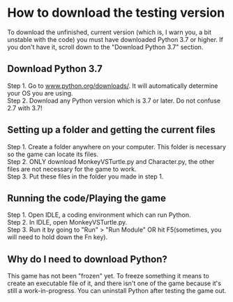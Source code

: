 # How to download the testing version
To download the unfinished, current version (which is, I warn you, a bit unstable with the code) you must have downloaded Python 3.7 or higher. If you don't have it, scroll down to the "Download Python 3.7" section.

## Download Python 3.7
Step 1. Go to www.python.org/downloads/. It will automatically determine your OS you are using. <br>
Step 2. Download any Python version which is 3.7 or later. Do not confuse 2.7 with 3.7! <br>

## Setting up a folder and getting the current files
Step 1. Create a folder anywhere on your computer. This folder is necessary so the game can locate its files. <br>
Step 2. ONLY download MonkeyVSTurtle.py and Character.py, the other files are not necessary for the game to work. <br>
Step 3. Put these files in the folder you made in step 1.

## Running the code/Playing the game
Step 1. Open IDLE, a coding environment which can run Python. <br>
Step 2. In IDLE, open MonkeyVSTurtle.py. <br>
Step 3. Run it by going to "Run" > "Run Module" OR hit F5(sometimes, you will need to hold down the Fn key). <br>

## Why do I need to download Python?
This game has not been "frozen" yet. To freeze something it means to create an executable file of it, and there isn't one of the game because it's still a work-in-progress. You can uninstall Python after testing the game out.
